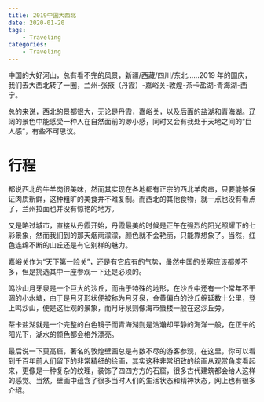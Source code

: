 ```yaml
---
title: 2019中国大西北
date: 2020-01-20
tags:
    - Traveling
categories:
    - Traveling
---
```


中国的大好河山，总有看不完的风景，新疆/西藏/四川/东北......2019 年的国庆，我们去大西北转了一圈，兰州-张掖（丹霞）-嘉峪关-敦煌-茶卡盐湖-青海湖-西宁。

总的来说，西北的景都很大，无论是丹霞，嘉峪关，以及后面的盐湖和青海湖。辽阔的景色中能感受一种人在自然面前的渺小感，同时又会有我处于天地之间的“巨人感”，有些不可思议。

# 行程

都说西北的牛羊肉很美味，然而其实现在各地都有正宗的西北羊肉串，只要能够保证肉质新鲜，这种粗旷的美食并不难复制。而西北的其他食物，就一点也没有看点了，兰州拉面也并没有惊艳的地方。

又是略过城市，直接从丹霞开始，丹霞最美的时候是正午在强烈的阳光照耀下的七彩景象，然而我们到的那天烟雨濛濛，颜色就不会艳丽，只能靠想象了。当然，红色连绵不断的山丘还是有它别样的魅力。

嘉峪关作为“天下第一险关”，还是有它应有的气势，虽然中国的关塞应该都差不多，但是挑选其中一座参观一下还是必须的。

鸣沙山月牙泉是一个巨大的沙丘，而由于特殊的地形，在沙丘中还有一个常年不干涸的小水塘，由于是月牙形状便被称为月牙泉，金黄偏白的沙丘绵延数十公里，登上鸣沙山，便是这壮观的景象，而月牙泉则像海市蜃楼一般在这沙丘旁。

茶卡盐湖就是一个完整的白色镜子而青海湖则是浩瀚却平静的海洋一般，在正午的阳光下，湖水的颜色都会格外漂亮。

最后说一下莫高窟，著名的敦煌壁画总是有数不尽的游客参观，在这里，你可以看到千百年前人们留下的非常精细的绘画，其实这种非常细致的绘画从观赏角度看起来，更像是一种复杂的纹理，装饰了四四方方的石窟，很多古代建筑都会给人这样的感觉。当然，壁画中蕴含了很多当时人们的生活状态和精神状态，网上也有很多介绍。
